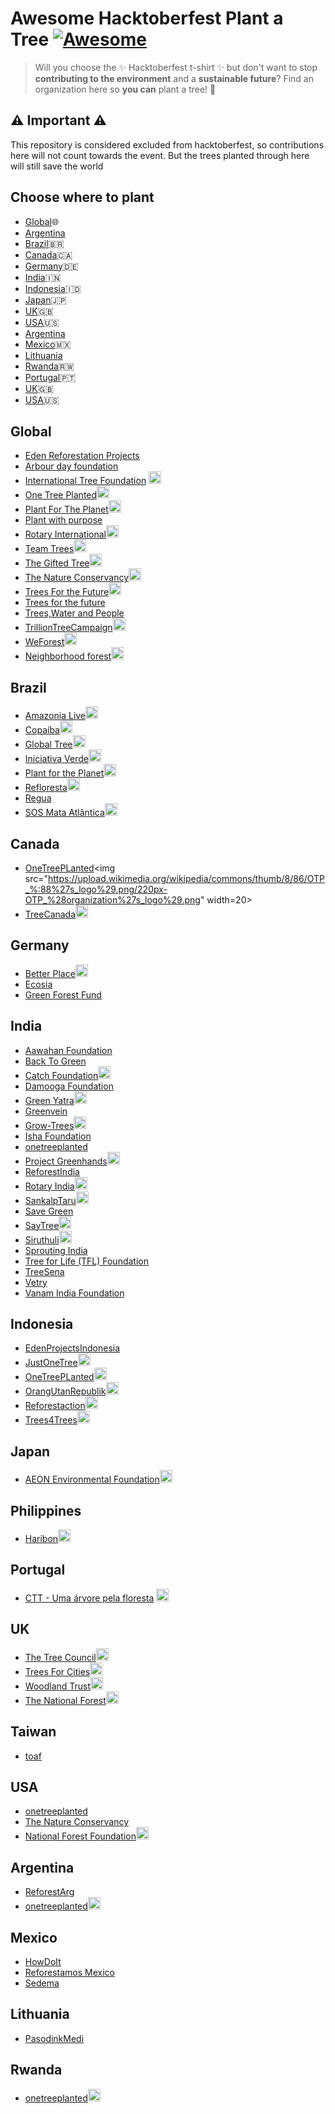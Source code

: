 # Awesome Hacktoberfest Plant a Tree [![Awesome](https://cdn.rawgit.com/sindresorhus/awesome/d7305f38d29fed78fa85652e3a63e154dd8e8829/media/badge.svg)](https://github.com/sindresorhus/awesome)

> Will you choose the :sparkles: Hacktoberfest t-shirt :sparkles: but don't want to stop **contributing to the environment** and a **sustainable future**? Find an organization here so **you can** plant a tree! :seedling:

## :warning: Important :warning:

This repository is considered excluded from hacktoberfest, so contributions here will not count towards the event. But the trees planted through here will still save the world

## Choose where to plant

- [Global](#global):globe_with_meridians:
- [Argentina](#Argentina)
- [Brazil](#brazil):brazil:
- [Canada](#canada):canada:
- [Germany](#germany):de:
- [India](#india):india:
- [Indonesia](#indonesia):indonesia:
- [Japan](#japan):jp:
- [UK](#uk):uk:
- [USA](#usa):us:
- [Argentina](#Argentina)
- [Mexico](#mexico):mexico:
- [Lithuania](#Lithuania)
- [Rwanda](#rwanda):rwanda:
- [Portugal](#portugal):portugal:
- [UK](#uk):uk:
- [USA](#usa):us:

## Global

- [Eden Reforestation Projects](https://edenprojects.org/)
- [Arbour day foundation](https://www.arborday.org/)
- [International Tree Foundation](https://internationaltreefoundation.org/donate/) <img src="https://internationaltreefoundation.org/wp-content/uploads/2019/08/Facebook-ratio-2019.png" width=20>
- [One Tree Planted](https://onetreeplanted.org/products/plant-trees)<img src="https://upload.wikimedia.org/wikipedia/commons/thumb/8/86/OTP_%28organization%27s_logo%29.png/220px-OTP_%28organization%27s_logo%29.png" width=20>
- [Plant For The Planet](https://www.plant-for-the-planet.org/en/home)<img src="https://upload.wikimedia.org/wikipedia/en/thumb/3/3b/Plant-for-the-Planet.svg/1200px-Plant-for-the-Planet.svg.png" width=20>
- [Plant with purpose](https://plantwithpurpose.org/)
- [Rotary International](https://www.rotary.org/)<img src="https://www.uticaphoenix.net/wp-content/uploads/2020/07/stock-photo-Rotary-7.24.png" width=20>
- [Team Trees](https://teamtrees.org/)<img src="https://upload.wikimedia.org/wikipedia/commons/thumb/7/72/Team_Trees_circle_logo.svg/1200px-Team_Trees_circle_logo.svg.png" width=20>
- [The Gifted Tree](https://www.thegiftedtree.com/)<img src="https://www.thegiftedtree.com/wp-content/uploads/TGT-logo-header.png" width=20>
- [The Nature Conservancy](https://support.nature.org/site/Donation)<img src="https://initiative20x20.org/sites/default/files/2019-03/TNCLogoPrimary_RGB.jpg" width=20>
- [Trees For the Future](https://trees.org/)<img src="https://internationaltreefoundation.org/wp-content/uploads/2016/06/TFTF_logo-220x160.jpg" width=20>
- [Trees for the future](https://trees.org/)
- [Trees,Water and People](https://treeswaterpeople.org/)
- [TrillionTreeCampaign](https://www.trilliontreecampaign.org/)<img src="https://www.1t.org/wp-content/uploads/2020/01/Trillion-Trees.jpg" width=20>
- [WeForest](https://www.weforest.org/page/donate)<img src="https://www.weforest.org/sites/default/files/WF_Logo-500px-RGB_2_1.jpg" width=20>
- [Neighborhood forest](https://www.neighborhoodforest.org/)<img src="https://www.neighborhoodforest.org/wp-content/uploads/2020/02/nhf-logo-nw-1-1024x401.png" width=20>

## Brazil

- [Amazonia Live](https://doare.org/amazonia-live)<img src="https://believe.earth/wp-content/uploads/2017/11/amazonia-live-logo-239x150.png" width=20>
- [Copaíba](https://www.copaiba.org.br/)<img src="https://www.copaiba.org.br/wp-content/themes/copaiba-opera2/assets/images/logo-copaiba-original.png" width=20>
- [Global Tree](http://www.globaltree.com.br/doar.html)<img src="https://plantgrowsave.org/wp-content/uploads/GlobalTreeInitiative_Website-Logo.png" width=20>
- [Iniciativa Verde](https://www.iniciativaverde.org.br/programas-e-projetos-amigo-da-floresta-form-plante-arvores.php)<img src="https://www.anadep.org.br/wtksite/cms/conteudo/4559/manual_marca_CF_Page_1.jpg" width=20>
- [Plant for the Planet](https://www.plant-for-the-planet.org/pt/doacao)<img src="https://upload.wikimedia.org/wikipedia/en/thumb/3/3b/Plant-for-the-Planet.svg/1200px-Plant-for-the-Planet.svg.png" width=20>
- [Refloresta](https://www.refloresta.org.br/plante)<img src="https://refloresta.pt/wp-content/uploads/2019/10/Logo-Refloresta-500px-min.png" width=20>
- [Regua](http://regua.org/donate/)
- [SOS Mata Atlântica](https://www.sosma.org.br/comprar-mudas/)<img src="https://i.pinimg.com/originals/78/ff/ec/78ffecbe0d76e547389390d64294fd33.jpg" width=20>

## Canada

- [OneTreePLanted](https://onetreeplanted.org/collections/canada#:~:text=One%20Tree%20Planted%20is%20a,British%20Columbia%2C%20Quebec%20and%20Ontario.)<img src="https://upload.wikimedia.org/wikipedia/commons/thumb/8/86/OTP_%:88%27s_logo%29.png/220px-OTP_%28organization%27s_logo%29.png" width=20>
- [TreeCanada](https://treecanada.ca/)<img src="https://treecanada.ca/wp-content/uploads/2017/11/TCLogos_Green-Eng-1025x475-green.png" width=20>

## Germany

- [Better Place](https://www.betterplace.org/en/organisations/24788-i-plant-a-tree)<img src="https://res-1.cloudinary.com/crunchbase-production/image/upload/c_lpad,f_auto,q_auto:eco/v1397199310/c631aa62c243f1b9ff446c3ec7e80954.png" width=20>
- [Ecosia](https://www.ecosia.org)
- [Green Forest Fund](https://www.greenforestfund.de/en/participate/tree-gift/)

## India

- [Aawahan Foundation](https://www.aahwahan.com/donate-now)
- [Back To Green](https://www.backtogreen.in/donate)
- [Catch Foundation](https://catchfoundation.in/plantenance/)<img src="https://www.catchfoundation.in/wp-content/uploads/2019/10/Logo.png" width=20>
- [Damooga Foundation](https://damoogafoundation.org/gift_and_greet.php)
- [Green Yatra](http://www.greenyatra.org/)<img src="https://www.greenyatra.org/images/services/tree-plant.png" width=20>
- [Greenvein](http://greenvein.org/)
- [Grow-Trees](https://www.grow-trees.com/)<img src="https://www.grow-trees.com/img/GTsociallogo.png" width=20>
- [Isha Foundation](https://www.ishaoutreach.org/en/cauvery-calling/plant-trees)
- [onetreeplanted](https://onetreeplanted.org/products/india)
- [Project Greenhands](https://www.ishaoutreach.org/en/project-greenhands)<img src="https://www.gbrionline.org/wp-content/uploads/2017/05/1.png" width=20>
- [ReforestIndia](https://reforestindia.in/)
- [Rotary India](https://www.rotaryindia.org/)<img src="https://www.rotaryindia.org/assets/images/logo.png" width=20>
- [SankalpTaru](https://sankalptaru.org/)<img src="https://sankalptaru.org/wp-content/themes/sankalptaru/dist/img/st-logo-green.png" width=20>
- [Save Green](https://www.savegreen.in/savegreen/paytm/donation.php)
- [SayTree](https://saytrees.org/)<img src="https://naturalvibes.in/wp-content/uploads/2019/02/Say-Trees-Logo.jpg" width=20>
- [Siruthuli](https://siruthuli.com/)<img src="https://upload.wikimedia.org/wikipedia/commons/e/ea/Siruthuli_Logo.jpg" width=20>
- [Sprouting India](https://www.sproutingindia.org/our-story)
- [Tree for Life (TFL) Foundation](https://www.treeforlifefoundation.org/)
- [TreeSena](https://treesena.org/)
- [Vetry](https://vetry.in)
- [Vanam India Foundation](https://vanamindiafoundation.org/)

## Indonesia
- [EdenProjectsIndonesia](https://edenprojects.org/indonesia/)
- [JustOneTree](https://www.justonetree.life/where-we-plant_indonesia.html)<img src="https://www.justonetree.life/uploads/1/2/5/8/125855028/jot-logo-single-line-colour_3.png" width=20>
- [OneTreePLanted](https://onetreeplanted.org/products/indonesia)<img src="https://upload.wikimedia.org/wikipedia/commons/thumb/8/86/OTP_%28organization%27s_logo%29.png/220px-OTP_%28organization%27s_logo%29.png" width=20>
- [OrangUtanRepublik](https://www.orangutanrepublik.org/get-involved/plant-a-tree/)<img src="https://www.orangutanrepublik.org/static/img/logos/logo.png" width=20>
- [Reforestaction](https://www.reforestaction.com/en/indonesia)<img src="https://www.reforestaction.com/sites/default/files/logoraen.jpg" width=20>
- [Trees4Trees](https://trees4trees.org/)<img src="https://trees4trees.org/wp-content/uploads/2020/07/logo-t4t.png" width=20>

## Japan

- [AEON Environmental Foundation](https://www.aeon.info/ef/en/)<img src="https://encrypted-tbn0.gstatic.com/images?q=tbn%3AANd9GcTaDqG-8teGZbcxSHRzVJ9JKuJCxHu10zSPGQ&usqp=CAU" width=20>

## Philippines
- [Haribon](https://haribon.org.ph/support-our-work/rainforestation/)<img src="https://haribon.org.ph/wp-content/themes/haribon/library/images/logo.png" width=20>

## Portugal

- [CTT - Uma árvore pela floresta](https://www.ctt.pt/grupo-ctt/sustentabilidade/projetos-e-iniciativas/uma-arvore-pela-floresta/index) <img src="https://www.ctt.pt/application/themes/images/logo-ctt.svg" width=20>

## UK

- [The Tree Council](https://treecouncil.org.uk/)<img src="https://scontent.fbom3-2.fna.fbcdn.net/v/t1.0-9/87468971_2721560951296392_4241276193300545536_n.png?_nc_cat=105&_nc_sid=09cbfe&_nc_ohc=gCOXEVYApKcAX9ywKGm&_nc_ht=scontent.fbom3-2.fna&oh=b6ca6303961f663e5aa28717e9dc8ac3&oe=5F9D20E3" width=20>
- [Trees For Cities](https://www.treesforcities.org/)<img src="https://pbs.twimg.com/profile_images/1057933153229328384/4PMkLkEf_400x400.jpg" width=20>
- [Woodland Trust](https://www.woodlandtrust.org.uk/support-us/give/plant-100k/)<img src="https://horticulturecareers.co.uk/wp-content/uploads/2019/06/woodland-trust.jpg" width=20>
- [The National Forest](https://www.nationalforest.org/get-involved/plant-a-tree)<img src="https://upload.wikimedia.org/wikipedia/en/thumb/9/90/The_National_Forest_logo.svg/1200px-The_National_Forest_logo.svg.png" width=20>

## Taiwan

- [toaf](http://toaf.org.tw/treeplanting)

## USA

- [onetreeplanted](https://onetreeplanted.org/)
- [The Nature Conservancy](https://www.nature.org/en-us/get-involved/how-to-help/plant-a-billion/)
- [National Forest Foundation](https://www.nationalforests.org/get-involved/tree-planting-programs/)<img src="https://www.nationalforests.org/_theme/img/new-nff-logo-stacked.svg" width=20>

## Argentina

- [ReforestArg](https://en.reforestarg.org.ar/)
- [onetreeplanted](https://onetreeplanted.org/)<img src="https://upload.wikimedia.org/wikipedia/commons/thumb/8/86/OTP_%28organization%27s_logo%29.png/220px-OTP_%28organization%27s_logo%29.png" width=20>

## Mexico

- [HowDoIt](https://www.gob.mx/semarnat/articulos/como-plantar-un-arbol-179529?idiom=es)
- [Reforestamos Mexico](https://www.reforestamosmexico.org/)
- [Sedema](https://sedema.cdmx.gob.mx/programas/programa/reforestacion)

## Lithuania

- [PasodinkMedi](https://pasodinkmedi.lt/)

## Rwanda

- [onetreeplanted](https://onetreeplanted.org/)<img src="https://upload.wikimedia.org/wikipedia/commons/thumb/8/86/OTP_%28organization%27s_logo%29.png/220px-OTP_%28organization%27s_logo%29.png" width=20>
